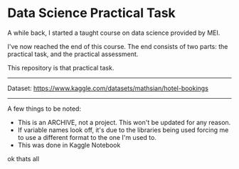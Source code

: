# Data Science Practical Task

A while back, I started a taught course on data science provided by MEI.

I've now reached the end of this course. The end consists of two parts: the practical task, and the practical assessment.

This repository is that practical task.

---

Dataset: https://www.kaggle.com/datasets/mathsian/hotel-bookings

---

A few things to be noted:
- This is an ARCHIVE, not a project. This won't be updated for any reason.
- If variable names look off, it's due to the libraries being used forcing me to use a different format to the one I'm used to.
- This was done in Kaggle Notebook

ok thats all

